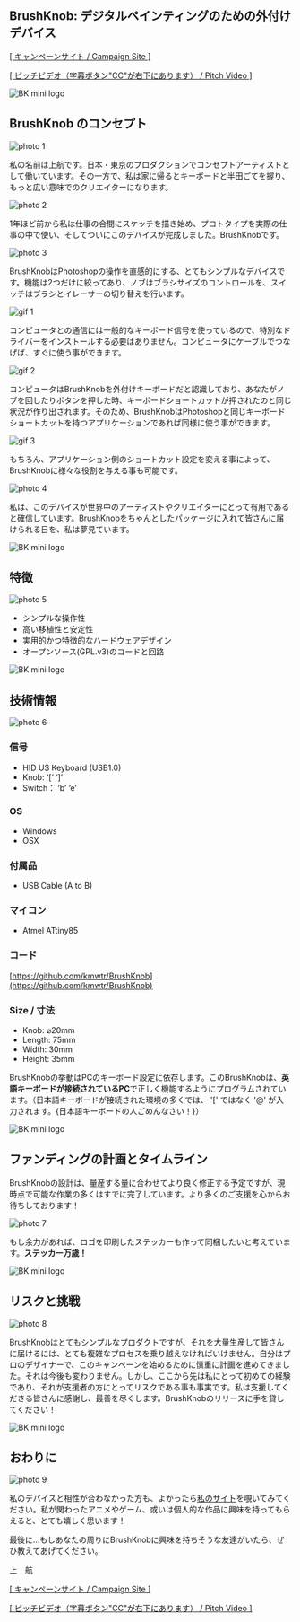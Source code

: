 ## BrushKnob: デジタルペインティングのための外付けデバイス

[[ キャンペーンサイト / Campaign Site ]](https://igg.me/at/brushknob/)

[[ ピッチビデオ（字幕ボタン"CC"が右下にあります） / Pitch Video ]](https://vimeo.com/163763962)

![BK mini logo](https://c1.iggcdn.com/indiegogo-media-prod-cld/image/upload/c_limit,w_620/v1461627039/hr_s9kmh6.png)

## BrushKnob のコンセプト

![photo 1](https://c1.iggcdn.com/indiegogo-media-prod-cld/image/upload/c_limit,w_620/v1461469545/_DSC0477s_bzmewx.png)

私の名前は上航です。日本・東京のプロダクションでコンセプトアーティストとして働いています。その一方で、私は家に帰るとキーボードと半田ごてを握り、もっと広い意味でのクリエイターになります。

![photo 2](https://c1.iggcdn.com/indiegogo-media-prod-cld/image/upload/c_limit,w_620/v1461864946/prototypes_dch0bm.png)

1年ほど前から私は仕事の合間にスケッチを描き始め、プロトタイプを実際の仕事の中で使い、そしてついにこのデバイスが完成しました。BrushKnobです。

![photo 3](https://c1.iggcdn.com/indiegogo-media-prod-cld/image/upload/c_limit,w_620/v1461870471/_DSC0493s2_dvm7rk.png)

BrushKnobはPhotoshopの操作を直感的にする、とてもシンプルなデバイスです。機能は2つだけに絞ってあり、ノブはブラシサイズのコントロールを、スイッチはブラシとイレーサーの切り替えを行います。

![gif 1](https://raw.githubusercontent.com/kmwtr/chinchilla_systems/master/brushknob/assets/BKIsWorking_min.gif)

コンピュータとの通信には一般的なキーボード信号を使っているので、特別なドライバーをインストールする必要はありません。コンピュータにケーブルでつなげば、すぐに使う事ができます。

![gif 2](https://raw.githubusercontent.com/kmwtr/chinchilla_systems/master/brushknob/assets/HowItWorksPicto_min.gif)

コンピュータはBrushKnobを外付けキーボードだと認識しており、あなたがノブを回したりボタンを押した時、キーボードショートカットが押されたのと同じ状況が作り出されます。そのため、BrushKnobはPhotoshopと同じキーボードショートカットを持つアプリケーションであれば同様に使う事ができます。

![gif 3](https://raw.githubusercontent.com/kmwtr/chinchilla_systems/b08b51f2d9c32e93adbd8aa41f9c370275fd71a5/brushknob/assets/BKWithBlender.gif)

もちろん、アプリケーション側のショートカット設定を変える事によって、BrushKnobに様々な役割を与える事も可能です。

![photo 4](https://c1.iggcdn.com/indiegogo-media-prod-cld/image/upload/c_limit,w_620/v1461627096/box_akgtwv.png)

私は、このデバイスが世界中のアーティストやクリエイターにとって有用であると確信しています。BrushKnobをちゃんとしたパッケージに入れて皆さんに届けられる日を、私は夢見ています。

![BK mini logo](https://c1.iggcdn.com/indiegogo-media-prod-cld/image/upload/c_limit,w_620/v1461627039/hr_s9kmh6.png)

## 特徴

![photo 5](https://c1.iggcdn.com/indiegogo-media-prod-cld/image/upload/c_limit,w_620/v1461627117/pitchTexPicto_jh6vcr.png)

- シンプルな操作性
- 高い移植性と安定性
- 実用的かつ特徴的なハードウェアデザイン
- オープンソース(GPL.v3)のコードと回路

![BK mini logo](https://c1.iggcdn.com/indiegogo-media-prod-cld/image/upload/c_limit,w_620/v1461627039/hr_s9kmh6.png)

## 技術情報

![photo 6](https://c1.iggcdn.com/indiegogo-media-prod-cld/image/upload/c_limit,w_620/v1461854222/_DSC0436sxs_bvssl4.png)

### 信号

- HID US Keyboard (USB1.0)
- Knob: ‘[‘ ‘]’
- Switch： ‘b’ ‘e’

### OS

- Windows
- OSX

### 付属品
- USB Cable (A to B)

### マイコン

- Atmel ATtiny85

### コード

[https://github.com/kmwtr/BrushKnob](https://github.com/kmwtr/BrushKnob)

### Size / 寸法

- Knob: ⌀20mm
- Length: 75mm
- Width: 30mm
- Height: 35mm

BrushKnobの挙動はPCのキーボード設定に依存します。このBrushKnobは、**英語キーボードが接続されているPC**で正しく機能するようにプログラムされています。（日本語キーボードが接続された環境の多くでは、 '[' ではなく '@' が入力されます。{日本語キーボードの人ごめんなさい！}）</p>

![BK mini logo](https://c1.iggcdn.com/indiegogo-media-prod-cld/image/upload/c_limit,w_620/v1461627039/hr_s9kmh6.png)

## ファンディングの計画とタイムライン

BrushKnobの設計は、量産する量に合わせてより良く修正する予定ですが、現時点で可能な作業の多くはすでに完了しています。より多くのご支援を心からお待ちしております！

![photo 7](https://c1.iggcdn.com/indiegogo-media-prod-cld/image/upload/c_limit,w_620/v1461799235/timeline_xc1w6h.png)

もし余力があれば、ロゴを印刷したステッカーも作って同梱したいと考えています。**ステッカー万歳！**

![BK mini logo](https://c1.iggcdn.com/indiegogo-media-prod-cld/image/upload/c_limit,w_620/v1461627039/hr_s9kmh6.png)

## リスクと挑戦

![photo 8](https://c1.iggcdn.com/indiegogo-media-prod-cld/image/upload/c_limit,w_620/v1461630809/_DSC0424s_szww8e.png)

BrushKnobはとてもシンプルなプロダクトですが、それを大量生産して皆さんに届けるには、とても複雑なプロセスを乗り越えなければいけません。自分はプロのデザイナーで、このキャンペーンを始めるために慎重に計画を進めてきました。それは今後も変わりません。しかし、ここから先は私にとって初めての経験であり、それが支援者の方にとってリスクである事も事実です。私は支援してくださる皆さんに感謝し、最善を尽くします。BrushKnobのリリースに手を貸してください！

![BK mini logo](https://c1.iggcdn.com/indiegogo-media-prod-cld/image/upload/c_limit,w_620/v1461627039/hr_s9kmh6.png)

## おわりに

![photo 9](https://c1.iggcdn.com/indiegogo-media-prod-cld/image/upload/c_limit,w_620/v1462580857/videoCapture_me_y7tiij.png)

私のデバイスと相性が合わなかった方も、よかったら<a href="http://kmwtr.xyz" target="_blank" rel="noopener">私のサイト</a>を覗いてみてください。私が関わったアニメやゲーム、或いは個人的な作品に興味を持ってもらえると、とても嬉しく思います！

最後に…もしあなたの周りにBrushKnobに興味を持ちそうな友達がいたら、ぜひ教えてあげてください。

上　航

[[ キャンペーンサイト / Campaign Site ]](https://igg.me/at/brushknob/)

[[ ピッチビデオ（字幕ボタン"CC"が右下にあります） / Pitch Video ]](https://vimeo.com/163763962)
